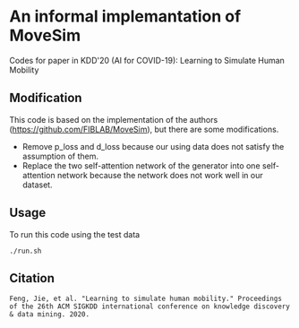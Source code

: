 # An informal implemantation of MoveSim
Codes for paper in KDD'20 (AI for COVID-19): Learning to Simulate Human Mobility

## Modification

This code is based on the implementation of the authors (https://github.com/FIBLAB/MoveSim), but there are some modifications.

- Remove p_loss and d_loss because our using data does not satisfy the assumption of them.
- Replace the two self-attention network of the generator into one self-attention network because the network does not work well in our dataset.


## Usage

To run this code using the test data

`./run.sh`

## Citation

`Feng, Jie, et al. "Learning to simulate human mobility." Proceedings of the 26th ACM SIGKDD international conference on knowledge discovery & data mining. 2020.`